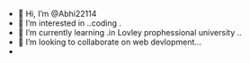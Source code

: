 - 👋 Hi, I’m @Abhi22114
- 👀 I’m interested in ..coding .
- 🌱 I’m currently learning .in Lovley prophessional university ..
- 💞️ I’m looking to collaborate on web devlopment...
-

<!---
Abhi22114/Abhi22114 is a ✨ special ✨ repository because its `README.md` (this file) appears on your GitHub profile.
You can click the Preview link to take a look at your changes.
--->
